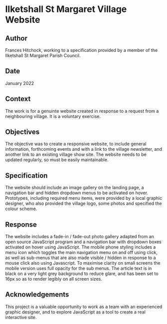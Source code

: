 # Ilketshall St Margaret Village Website

## Author
Frances Hitchock, working to a specification provided by a member of the Ilketshall St Margaret Parish Council. 

## Date
January 2022
    
## Context
The work is for a genuinte website created in response to a request from a neighbouring village. It is a voluntary exercise. 

## Objectives
The objective was to create a responsive website, to include general information, forthcoming events and with a link to the village newsletter, and another link to an existing village show site. The website needs to be updated regularly, so must be easily maintainable.

## Specification
The website should include an image gallery on the landing page, a navigation bar and hidden dropdown menus to be activated on hover. Prototypes, including required menu items, were provided by a local graphic designer, who also provided the village logo, some photos and specified the colour scheme. 

## Response
The website includes a fade-in / fade-out photo gallery adapted from an open source JavaScript program and a navigation bar with dropdown boxes activated on hover using JavaScript. The mobile phone styling includes a menu icon which toggles the main navigation menu on and off using click, as well as sub-menus that are also made visible / hidden in response to a mouse click also using Javascript. To maximise clarity on small screens the mobile version uses full opacity for the sub menus. The article text is in black on a very light grey background to reduce glare, and has been set to 16px so as to render legibly on all screen sizes.

## Acknowledgements
This project is a valuable opportunity to work as a team with an experienced graphic designer, and to explore JavaScript as a tool to create a real interactive site. 